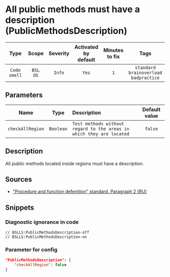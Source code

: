 # All public methods must have a description (PublicMethodsDescription)

Type | Scope | Severity | Activated<br>by default | Minutes<br>to fix | Tags
:-: | :-: | :-: | :-: | :-: | :-:
`Code smell` | `BSL`<br>`OS` | `Info` | `Yes` | `1` | `standard`<br>`brainoverload`<br>`badpractice`

## Parameters

Name | Type | Description | Default value
:-: | :-: | :-- | :-:
`checkAllRegion` | `Boolean` | `Test methods without regard to the areas in which they are located` | `false`

<!-- Блоки выше заполняются автоматически, не трогать -->

## Description

All public methods located inside regions must have a description.

## Sources

- ["Procedure and function defenition" standard. Paragraph 2 (RU)](https://its.1c.ru/db/v8std#content:453:hdoc)

## Snippets

<!-- Блоки ниже заполняются автоматически, не трогать -->

### Diagnostic ignorance in code

```bsl
// BSLLS:PublicMethodsDescription-off
// BSLLS:PublicMethodsDescription-on
```

### Parameter for config

```json
"PublicMethodsDescription": {
    "checkAllRegion": false
}
```
